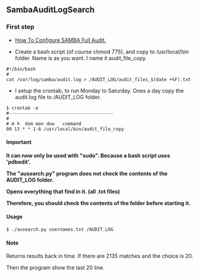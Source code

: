 SambaAuditLogSearch
-----

### First step

- <a href="http://linux-sys-adm.com/ubuntu-16.04-lts-how-to-configure-samba-full-audit/">How To Configure SAMBA Full Audit.</a>


- Create a bash script (of course chmod 775), and copy to /usr/local/bin folder.
Name is as you want. I name it audit_file_copy.

```
#!/bin/bash
#
cat /var/log/samba/audit.log > /AUDIT_LOG/audit_files_$(date +%F).txt
```
- I setup the crontab, to run Monday to Saturday. Ones a day copy the audit.log file to /AUDIT_LOG folder.

```
$ crontab -e
#---------------------------------------
#
# m h  dom mon dow   command
00 13 * * 1-6 /usr/local/bin/audit_file_copy
```


#### Important
**It can now only be used with "sudo". Because a bash script uses 'pdbedit'.**

**The "ausearch.py" program does not check the contents of the AUDIT_LOG folder.**

**Opens everything that find in it. (all .txt files)**

**Therefore, you should check the contents of the folder before starting it.**

#### Usage

```
$ ./ausearch.py usernames.txt /AUDIT_LOG
```

#### Note

Returns results back in time. If there are 2135 matches and the choice is 20.

Then the program show the last 20 line.
